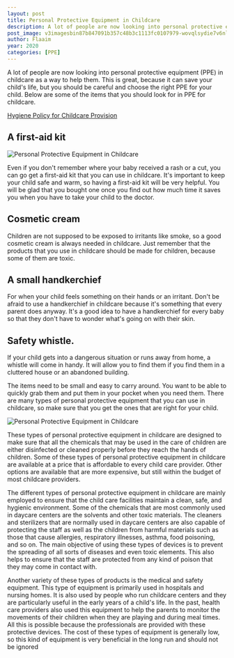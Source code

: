 ```yaml
---
layout: post
title: Personal Protective Equipment in Childcare
description: A lot of people are now looking into personal protective equipment (PPE) in childcare as a way to help them. This is great, because it can save your child's life, but you should be careful and choose the right PPE for your child. Below are some of the items that you should look for in PPE for childcare.
post_image: v3imagesbin87b847091b357c48b3c1113fc0107979-wovqlsydie7v6nljxs2.jpg
author: Flaaim
year: 2020
categories: [PPE]
---
```


A lot of people are now looking into personal protective equipment (PPE) in childcare as a way to help them. This is great, because it can save your child's life, but you should be careful and choose the right PPE for your child. Below are some of the items that you should look for in PPE for childcare.

[Hygiene Policy for Childcare Provision](https://safetyworkblog.com/templates/2020/05/09/hygiene-policy-for-childcare-provision)

## A first-aid kit
![Personal Protective Equipment in Childcare](https://safetyworkblod.com/assets/v3imagesbin87b847091b357c48b3c1113fc0107979-wovqlsydie7v6nljxs2.jpg)

Even if you don't remember where your baby received a rash or a cut, you can go get a first-aid kit that you can use in childcare. It's important to keep your child safe and warm, so having a first-aid kit will be very helpful. You will be glad that you bought one once you find out how much time it saves you when you have to take your child to the doctor.

## Cosmetic cream

Children are not supposed to be exposed to irritants like smoke, so a good cosmetic cream is always needed in childcare. Just remember that the products that you use in childcare should be made for children, because some of them are toxic.

## A small handkerchief

For when your child feels something on their hands or an irritant. Don't be afraid to use a handkerchief in childcare because it's something that every parent does anyway. It's a good idea to have a handkerchief for every baby so that they don't have to wonder what's going on with their skin.

## Safety whistle. 

If your child gets into a dangerous situation or runs away from home, a whistle will come in handy. It will allow you to find them if you find them in a cluttered house or an abandoned building.

The items need to be small and easy to carry around. You want to be able to quickly grab them and put them in your pocket when you need them. There are many types of personal protective equipment that you can use in childcare, so make sure that you get the ones that are right for your child.

![Personal Protective Equipment in Childcare](https://safetyworkblod.com/assets/9a30161d991eaa3141eeb768bcb7adfd1a6ca8ce.jpeg)

These types of personal protective equipment in childcare are designed to make sure that all the chemicals that may be used in the care of children are either disinfected or cleaned properly before they reach the hands of children. Some of these types of personal protective equipment in childcare are available at a price that is affordable to every child care provider. Other options are available that are more expensive, but still within the budget of most childcare providers.

The different types of personal protective equipment in childcare are mainly employed to ensure that the child care facilities maintain a clean, safe, and hygienic environment. Some of the chemicals that are most commonly used in daycare centers are the solvents and other toxic materials. The cleaners and sterilizers that are normally used in daycare centers are also capable of protecting the staff as well as the children from harmful materials such as those that cause allergies, respiratory illnesses, asthma, food poisoning, and so on. The main objective of using these types of devices is to prevent the spreading of all sorts of diseases and even toxic elements. This also helps to ensure that the staff are protected from any kind of poison that they may come in contact with.

Another variety of these types of products is the medical and safety equipment. This type of equipment is primarily used in hospitals and nursing homes. It is also used by people who run childcare centers and they are particularly useful in the early years of a child's life. In the past, health care providers also used this equipment to help the parents to monitor the movements of their children when they are playing and during meal times. All this is possible because the professionals are provided with these protective devices. The cost of these types of equipment is generally low, so this kind of equipment is very beneficial in the long run and should not be ignored




